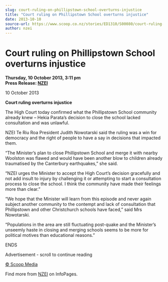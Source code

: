 ```yaml
---
slug: court-ruling-on-phillipstown-school-overturns-injustice
title: "Court ruling on Phillipstown School overturns injustice"
date: 2013-10-10
source-url: https://www.scoop.co.nz/stories/ED1310/S00080/court-ruling-on-phillipstown-school-overturns-injustice.htm
author: nzei
---
```

Court ruling on Phillipstown School overturns injustice
=======================================================

**Thursday, 10 October 2013, 3:11 pm**  
**Press Release: [NZEI](https://info.scoop.co.nz/NZEI)**

10 October 2013

**Court ruling overturns injustice**

The High Court today confirmed what the Phillipstown School community already knew – Hekia Parata’s decision to close the school lacked consultation and was unlawful.

NZEI Te Riu Roa President Judith Nowotarski said the ruling was a win for democracy and the right of people to have a say in decisions that impacted them.

“The Minister’s plan to close Phillipstown School and merge it with nearby Woolston was flawed and would have been another blow to children already traumatised by the Canterbury earthquakes,” she said.

“NZEI urges the Minister to accept the High Court’s decision gracefully and not add insult to injury by challenging it or attempting to start a consultation process to close the school. I think the community have made their feelings more than clear.”

“We hope that the Minister will learn from this episode and never again subject another community to the contempt and lack of consultation that Phillipstown and other Christchurch schools have faced,” said Mrs Nowotarski.

“Populations in the area are still fluctuating post-quake and the Minister’s unseemly haste in closing and merging schools seems to be more for political motives than educational reasons.”

ENDS

Advertisement - scroll to continue reading





[© Scoop Media](http://www.scoop.co.nz/about/terms.html)

Find more from [NZEI](https://info.scoop.co.nz/NZEI) on InfoPages.